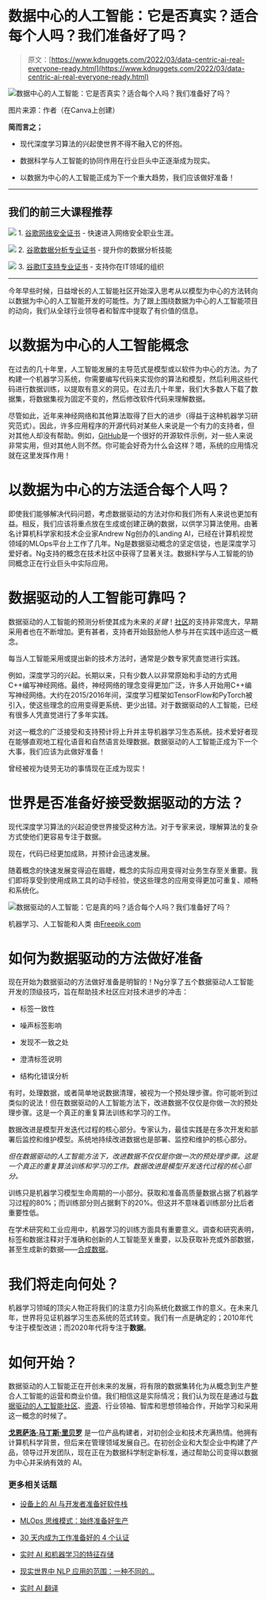 # 数据中心的人工智能：它是否真实？适合每个人吗？我们准备好了吗？

> 原文：[https://www.kdnuggets.com/2022/03/data-centric-ai-real-everyone-ready.html](https://www.kdnuggets.com/2022/03/data-centric-ai-real-everyone-ready.html)

![数据中心的人工智能：它是否真实？适合每个人吗？我们准备好了吗？](../Images/95c24f55bedec28ba29d675fae93b5e6.png)

图片来源：作者（在Canva上创建）

****简而言之；****

+   现代深度学习算法的兴起使世界不得不融入它的怀抱。

+   数据科学与人工智能的协同作用在行业巨头中正逐渐成为现实。

+   以数据为中心的人工智能正成为下一个重大趋势，我们应该做好准备！

* * *

## 我们的前三大课程推荐

![](../Images/0244c01ba9267c002ef39d4907e0b8fb.png) 1\. [谷歌网络安全证书](https://www.kdnuggets.com/google-cybersecurity) - 快速进入网络安全职业生涯。

![](../Images/e225c49c3c91745821c8c0368bf04711.png) 2\. [谷歌数据分析专业证书](https://www.kdnuggets.com/google-data-analytics) - 提升你的数据分析技能

![](../Images/0244c01ba9267c002ef39d4907e0b8fb.png) 3\. [谷歌IT支持专业证书](https://www.kdnuggets.com/google-itsupport) - 支持你在IT领域的组织

* * *

今年早些时候，日益增长的人工智能社区开始深入思考从以模型为中心的方法转向以数据为中心的人工智能开发的可能性。为了跟上围绕数据为中心的人工智能项目的动向，我们从全球行业领导者和智库中提取了有价值的信息。

# **以数据为中心的人工智能概念**

在过去的几十年里，人工智能发展的主导范式是模型或以软件为中心的方法。为了构建一个机器学习系统，你需要编写代码来实现你的算法和模型，然后利用这些代码进行数据训练，以提取有意义的洞见。在过去几十年里，我们大多数人下载了数据集，将数据集视为固定不变的，然后修改软件代码来理解数据。

尽管如此，近年来神经网络和其他算法取得了巨大的进步（得益于这种机器学习研究范式）。因此，许多应用程序的开源代码对某些人来说是一个有力的支持者，但对其他人却没有帮助。例如，[GitHub](https://github.com/ydataai/awesome-data-centric-ai)是一个很好的开源软件示例，对一些人来说非常实用，但对其他人则不然。你可能会好奇为什么会这样？嗯，系统的应用情况就在这里发挥作用！

# **以数据为中心的方法适合每个人吗？**

即使我们能够解决代码问题，考虑数据驱动的方法对你和我们所有人来说也更加有益。相反，我们应该将重点放在生成或创建正确的数据，以供学习算法使用。由著名计算机科学家和技术企业家Andrew Ng创办的Landing AI，已经在计算机视觉领域的MLOps平台上工作了几年。Ng是数据驱动概念的坚定信徒，也是深度学习爱好者。Ng支持的概念在技术社区中获得了显著关注。数据科学与人工智能的协同概念正在行业巨头中实际应用。

# **数据驱动的人工智能可靠吗？**

数据驱动的人工智能的预测分析使其成为未来的*关键*！[社区](http://datacentricai.community/)的支持非常庞大，早期采用者也在不断增加。更有甚者，支持者开始鼓励他人参与并在实践中适应这一概念。

每当人工智能采用或提出新的技术方法时，通常是少数专家凭直觉进行实践。

例如，深度学习的兴起。长期以来，只有少数人以非常原始和手动的方式用C++编写神经网络。最终，神经网络的理念变得更加广泛，许多人开始用C++编写神经网络。大约在2015/2016年间，深度学习框架如TensorFlow和PyTorch被引入，使这些理念的应用变得更系统、更少出错。对于数据驱动的人工智能，已经有很多人凭直觉进行了多年实践。

对这一概念的广泛接受和支持预计将上升并主导机器学习生态系统。技术爱好者现在能够直观地工程化语音和自然语言处理数据。数据驱动的人工智能正成为下一个大事，我们应该为此做好准备！

曾经被视为徒劳无功的事情现在正成为现实！

# **世界是否准备好接受数据驱动的方法？**

现代深度学习算法的兴起迫使世界接受这种方法。对于专家来说，理解算法的复杂方式使他们更容易专注于数据。

现在，代码已经更加成熟，并预计会迅速发展。

随着概念的快速发展变得迫在眉睫，概念的实际应用变得对业务生存至关重要。我们即将享受到使用成熟工具的动手经验，使这些理念的应用变得更加可重复、顺畅和系统化。

![数据驱动的人工智能：它是真的吗？适合每个人吗？我们准备好了吗？](../Images/15b28af4e40868c04f908348e2fd6506.png)

机器学习、人工智能和人类 由[Freepik.com](https://www.freepik.com/free-photo/man-wearing-smart-glasses-touching-virtual-screen_15840781.htm#query=artificial%20intelligence&position=9&from_view=search)

# **如何为数据驱动的方法做好准备**

现在开始为数据驱动的方法做好准备是明智的！Ng分享了五个数据驱动人工智能开发的顶级技巧，旨在帮助技术社区应对技术进步的冲击：

+   标签一致性

+   噪声标签影响

+   发现不一致之处

+   澄清标签说明

+   结构化错误分析

有时，处理数据，或者简单地说数据清理，被视为一个预处理步骤。你可能听到过类似的说法！但在数据驱动的人工智能方法下，改进数据不仅仅是你做一次的预处理步骤。这是一个真正的重复算法训练和学习的工作。

数据改进是模型开发迭代过程的核心部分。专家认为，最佳实践是在多次开发和部署后监控和维护模型。系统地持续改进数据也是部署、监控和维护的核心部分。

*但在数据驱动的人工智能方法下，改进数据不仅仅是你做一次的预处理步骤。这是一个真正的重复算法训练和学习的工作。数据改进是模型开发迭代过程的核心部分。*

训练只是机器学习模型生命周期的一小部分。获取和准备高质量数据占据了机器学习过程的80%；而训练部分则占据剩下的20%。但这并不意味着训练部分比后者重要性低。

在学术研究和工业应用中，机器学习的训练方面具有重要意义。调查和研究表明，标签和数据注释对于准确和创新的人工智能至关重要，以及获取补充或外部数据，甚至生成新的数据——[合成数据](https://github.com/ydataai/ydata-synthetic)。

# **我们将走向何处？**

机器学习领域的顶尖人物正将我们的注意力引向系统化数据工作的意义。在未来几年，世界将见证机器学习生态系统的范式转变。我们有一点是确定的；2010年代专注于模型改进；而2020年代将专注于**数据**。

# **如何开始？**

数据驱动的人工智能正在开创未来的发展，将有限的数据集转化为从概念到生产整合人工智能的运营和商业价值。我们相信这是实际情况；我们认为现在是通过与[数据驱动的人工智能社区](https://datacentricai.community/)、[资源](https://github.com/ydataai/awesome-data-centric-ai)、行业领袖、智库和思想领袖合作，开始学习和采用这一概念的时候了。

**[戈恩萨洛·马丁斯·里贝罗](https://www.linkedin.com/in/gmartinsribeiro/)** 是一位产品构建者，对初创企业和技术充满热情。他拥有计算机科学背景，但后来在管理领域发展自己。在初创企业和大型企业中构建了产品，领导过开发团队，现在正在为数据科学制定新标准，通过帮助公司变得以数据为中心并采纳有效的 AI。

### 更多相关话题

+   [设备上的 AI 与开发者准备好软件栈](https://www.kdnuggets.com/2022/03/qualcomm-ondevice-ai-developer-ready-software-stacks.html)

+   [MLOps 思维模式：始终准备好生产](https://www.kdnuggets.com/2023/07/mlops-mindset-always-productionready.html)

+   [30 天内成为工作准备好的 4 个认证](https://www.kdnuggets.com/4-certifications-to-become-job-ready-in-30-days)

+   [实时 AI 和机器学习的特征存储](https://www.kdnuggets.com/2022/03/feature-stores-realtime-ai-machine-learning.html)

+   [现实世界中 NLP 应用的范围：一种不同的…](https://www.kdnuggets.com/2022/03/different-solution-problem-range-nlp-applications-real-world.html)

+   [实时 AI 翻译](https://www.kdnuggets.com/2022/07/realtime-translations-ai.html)
